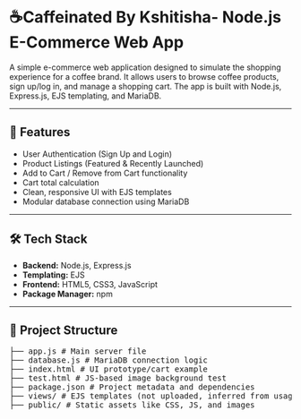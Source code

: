 # ☕Caffeinated By Kshitisha- Node.js E-Commerce Web App

A simple e-commerce web application designed to simulate the shopping experience for a coffee brand. It allows users to browse coffee products, sign up/log in, and manage a shopping cart. The app is built with Node.js, Express.js, EJS templating, and MariaDB.

---

## 🚀 Features

- User Authentication (Sign Up and Login)
- Product Listings (Featured & Recently Launched)
- Add to Cart / Remove from Cart functionality
- Cart total calculation
- Clean, responsive UI with EJS templates
- Modular database connection using MariaDB

---

## 🛠️ Tech Stack

- **Backend:** Node.js, Express.js
- **Templating:** EJS
- **Frontend:** HTML5, CSS3, JavaScript
- **Package Manager:** npm

---

## 📂 Project Structure
<pre>├── app.js # Main server file
├── database.js # MariaDB connection logic
├── index.html # UI prototype/cart example
├── test.html # JS-based image background test
├── package.json # Project metadata and dependencies
├── views/ # EJS templates (not uploaded, inferred from usage)
├── public/ # Static assets like CSS, JS, and images
</pre>
